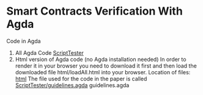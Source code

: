 # Smart Contracts Verification With Agda

 Code in Agda
1. All Agda Code
  [ScriptTester](/ScriptTester/)
2. Html version of Agda code (no Agda installation needed) 
  In order to render it in your browser you need to download it first and then load the downloaded file html/loadAll.html into your browser. Location of files:
  [html](/html/loadAll.html)
The file used for the code in the paper is called [ScriptTester/guidelines.agda](/Guidelines/)
guidelines.agda
